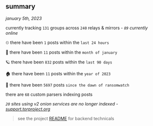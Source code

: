
## summary
_january 5th, 2023_

currently tracking `131` groups across `240` relays & mirrors - _`89` currently online_

⏲ there have been `1` posts within the `last 24 hours`

🦈 there have been `11` posts within the `month of january`

🪐 there have been `832` posts within the `last 90 days`

🏚 there have been `11` posts within the `year of 2023`

🦕 there have been `5697` posts `since the dawn of ransomwatch`

there are `68` custom parsers indexing posts

_`20` sites using v2 onion services are no longer indexed - [support.torproject.org](https://support.torproject.org/onionservices/v2-deprecation/)_

> see the project [README](https://github.com/joshhighet/ransomwatch#ransomwatch--) for backend technicals
